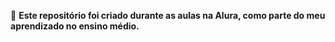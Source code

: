 📝 **Este repositório foi criado durante as aulas na Alura, como parte do meu aprendizado no ensino médio.**  
